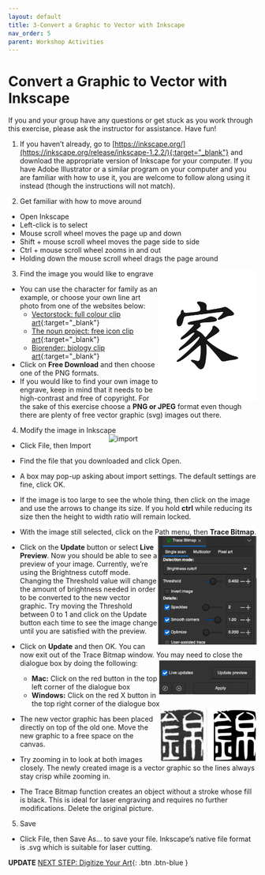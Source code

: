 ```yaml
---
layout: default
title: 3-Convert a Graphic to Vector with Inkscape
nav_order: 5
parent: Workshop Activities
---
```

# Convert a Graphic to Vector with Inkscape

If you and your group have any questions or get stuck as you work through this exercise, please ask the instructor for assistance.  Have fun!

1. If you haven’t already, go to [https://inkscape.org/](https://inkscape.org/release/inkscape-1.2.2/){:target="_blank"}  and download the appropriate version of Inkscape for your computer. If you have Adobe Illustrator or a similar program on your computer and you are familiar with how to use it, you are welcome to follow along using it instead (though the instructions will not match). 

2. Get familiar with how to move around
 - Open Inkscape
 - Left-click is to select
 - Mouse scroll wheel moves the page up and down
 - Shift + mouse scroll wheel moves the page side to side
 - Ctrl + mouse scroll wheel zooms in and out
 - Holding down the mouse scroll wheel drags the page around
 <img src="images/14.family.jpg" style="width:200px;float:right;" alt="">

3. Find the image you would like to engrave 
 - You can use the character for family as an example, or choose your own line art photo from one of the websites below: 
     - [Vectorstock: full colour clip art](https://www.vectorstock.com/){:target="_blank"} 
     - [The noun project: free icon clip art](https://thenounproject.com/){:target="_blank"} 
     - [Biorender: biology clip art](https://biorender.com/){:target="_blank"} 
 - Click on **Free Download** and then choose one of the PNG formats.
 - If you would like to find your own image to engrave, keep in mind that it needs to be high-contrast and free of copyright. For the sake of this exercise choose a **PNG or JPEG** format even though there are plenty of free vector graphic (svg) images out there. 

4. Modify the image in Inkscape <img src="images/act3/act3-import settings.PNG" style="width:300px; float:right;" alt="import">
 - Click File, then Import
 - Find the file that you downloaded and click Open.
 - A box may pop-up asking about import settings. The default settings are fine, click OK. 
 - If the image is too large to see the whole thing, then click on the image and use the arrows to change its size. If you hold **ctrl** while reducing its size then the height to width ratio will remain locked. 
 - With the image still selected, click on the Path menu, then **Trace Bitmap**.<img src="images/1.bitmap.png" style="width:200px;float:right;" alt="">
 - Click on the **Update** button or select **Live Preview**. Now you should be able to see a preview of your image. Currently, we’re using the Brightness cutoff mode. Changing the Threshold value will change the amount of brightness needed in order to be converted to the new vector graphic. Try moving the Threshold between 0 to 1 and click on the Update button each time to see the image change until you are satisfied with the preview.
 - Click on **Update** and then OK. You can now exit out of the Trace Bitmap window. You may need to close the dialogue box by doing the following: <img src="images/2.live_update.png" style="width:200px;float:right;" alt="">
      - **Mac:** Click on the red button in the top left corner of the dialogue box 
      - **Windows:** Click on the red X button in the top right corner of the dialogue box <img src="images/3.result.png" style="width:200px;float:right;" alt="">
 - The new vector graphic has been placed directly on top of the old one. Move the new graphic to a free space on the canvas.
 - Try zooming in to look at both images closely. The newly created image is a vector graphic so the lines always stay crisp while zooming in.
  
 - The Trace Bitmap function creates an object without a stroke whose fill is black. This is ideal for laser engraving and requires no further modifications. Delete the original picture.

5. Save
 - Click File, then Save As… to save your file. Inkscape’s native file format is .svg which is suitable for laser cutting. 


**UPDATE**
[NEXT STEP: Digitize Your Art](digitize-art.html){: .btn .btn-blue }
